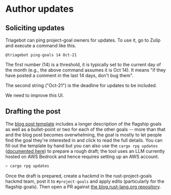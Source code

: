 # Author updates

## Soliciting updates

Triagebot can ping project-goal owners for updates. To use it, go to Zulip and execute a command like this.

```
@triagebot ping-goals 14 Oct-21
```

The first number (14) is a threshold, it is typically set to the current day of the month (e.g., the above command assumes it is Oct 14). It means "if they have posted a comment in the last 14 days, don't bug them". 

The second string ("Oct-21") is the deadline for updates to be included.

We need to improve this UI.

## Drafting the post

The [blog post template][updates template] includes a longer description of the flagship goals as well as a bullet-point or two for each of the other goals -- more than that and the blog post becomes overwhelming, the goal is mostly to let people find the goal they're interested in and click to read the full details. You can fill out the template by hand but you can also use the `cargo rpg updates` ([documented here](./updates.md)) to prepare a rough draft; the tool uses an LLM currently hosted on AWS Bedrock and hence requires setting up an AWS account.

```bash
> cargo rpg updates
```

Once the draft is prepared, create a hackmd in the rust-project-goals hackmd team, post it to `#project-goals` and apply edits (particularly for the flagship goals). Then open a PR against [the blog.rust-lang.org repository](https://github.com/rust-lang/blog.rust-lang.org).

[updates template]: https://github.com/rust-lang/rust-project-goals/blob/main/templates/updates.hbs